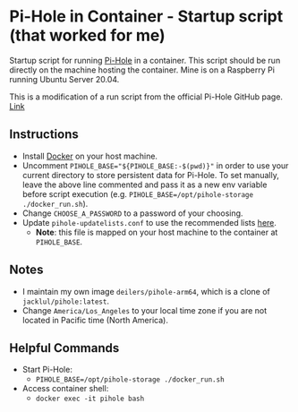 # Pi-Hole in Container - Startup script (that worked for me)
Startup script for running [Pi-Hole](https://pi-hole.net/) in a container. This script should be run directly on the machine hosting the container. Mine is on a Raspberry Pi running Ubuntu Server 20.04.

This is a modification of a run script from the official Pi-Hole GitHub page. [Link](https://github.com/pi-hole/docker-pi-hole/blob/master/docker_run.sh)

## Instructions
- Install [Docker](https://docs.docker.com/get-docker/) on your host machine.
- Uncomment `PIHOLE_BASE="${PIHOLE_BASE:-$(pwd)}"` in order to use your current directory to store persistent data for Pi-Hole. To set manually, leave the above line commented and pass it as a new env variable before script execution (e.g. `PIHOLE_BASE=/opt/pihole-storage ./docker_run.sh`).
- Change `CHOOSE_A_PASSWORD` to a password of your choosing.
- Update `pihole-updatelists.conf` to use the recommended lists [here](https://github.com/jacklul/pihole-updatelists#recommended-lists).
  - **Note**: this file is mapped on your host machine to the container at `PIHOLE_BASE`.

## Notes
- I maintain my own image `deilers/pihole-arm64`, which is a clone of `jacklul/pihole:latest`.
- Change `America/Los_Angeles` to your local time zone if you are not located in Pacific time (North America).

## Helpful Commands
- Start Pi-Hole:
  - `PIHOLE_BASE=/opt/pihole-storage ./docker_run.sh`
- Access container shell:
  - `docker exec -it pihole bash`